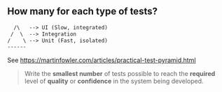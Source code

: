 ## How many for each type of tests?
```txt
  /\   --> UI (Slow, integrated)
 /  \  --> Integration
/    \ --> Unit (Fast, isolated)
------
```

See https://martinfowler.com/articles/practical-test-pyramid.html

> Write the **smallest number** of tests possible to reach the **required** level of **quality** or **confidence** in the system being developed.

